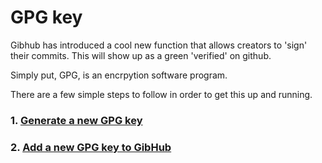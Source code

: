 # GPG key

Gibhub has introduced a cool new function that allows creators to 'sign' their commits. This will show up as a green 'verified' on github.

Simply put, GPG, is an encrpytion software program.

There are a few simple steps to follow in order to get this up and running.

### 1. [Generate a new GPG key](https://github.com/pn101/instructio4/blob/master/GPG%20key/generategpg.md)
### 2. [Add a new GPG key to GibHub](https://github.com/pn101/instructio4/blob/master/GPG%20key/addgpg.md)

